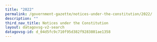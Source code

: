 ```yaml
---
title: "2022"
permalink: /government-gazette/notices-under-the-constitution/2022/
description: ""
third_nav_title: Notices under the Constitution
layout: datagovsg-v2-search
datagovsg-id: d_04d5fc9c710f95d382f9283801ae1358
---
```

